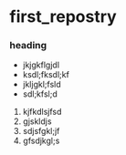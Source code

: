 # first_repostry 
### heading
* jkjgkflgjdl
* ksdl;fksdl;kf
* jkljgkl;fsld
* sdl;kfsl;d
1. kjfkdlsjfsd
2. gjskldjs
3. sdjsfgkl;jf
4. gfsdjkgl;s
